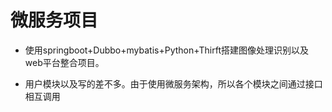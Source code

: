 # 微服务项目 #

+ 使用springboot+Dubbo+mybatis+Python+Thirft搭建图像处理识别以及web平台整合项目。

+ 用户模块以及写的差不多。由于使用微服务架构，所以各个模块之间通过接口相互调用
